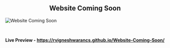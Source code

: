 <h2 align = "center">Website Coming Soon</h2>

![Website Coming Soon](https://user-images.githubusercontent.com/112814057/210302836-bb345481-6377-4a44-99f5-f1e0f45ac5c6.png)

<br>

**Live Preview - https://rvigneshwarancs.github.io/Website-Coming-Soon/**
